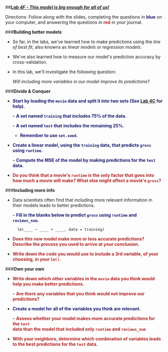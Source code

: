 ##***<u>Lab 4F - This model is big enough for all of us!</u>***

Directions: Follow along with the slides, completing the questions in <span style="color:midnightblue;">**blue**</span> on your computer, and answering the questions in <span style="color:firebrick;">**red**</span> in your journal.

###**Building better models**
* So far, in the labs, we've learned how to make predictions using the *line of best fit*, also knowns as *linear models* or *regression models*.

* We've also learned how to measure our model's prediction accuracy by cross-validation.

* In this lab, we'll investigate the following question:

    *Will including more variables in our model improve its predictions?*

###**Divide & Conquer**
* <span style="color:midnightblue;">**Start by loading the ```movie``` data and split it into two sets (See [Lab 4C](lab4c.md) for help).**</span>

    – <span style="color:midnightblue;">**A set named ```training``` that includes 75% of the data.**</span>

    – <span style="color:midnightblue;">**A set named ```test``` that includes the remaining 25%.**</span>

    - <span style="color:midnightblue;">**Remember to use ```set.seed```.**</span>

* <span style="color:midnightblue;">**Create a linear model, using the ```training``` data, that predicts ```gross``` using ```runtime```.**</span>

    – <span style="color:midnightblue;">**Compute the MSE of the model by making predictions for the ```test``` data.**</span>

* <span style="color:firebrick;">**Do you think that a movie's ```runtime``` is the only factor that goes into how much a
movie will make? What else might affect a movie's ```gross```?**</span>

###**Including more info**
* Data scientists often find that including more relevant information in their models leads to
better predictions.

    – <span style="color:midnightblue;">**Fill in the blanks below to predict ```gross``` using ```runtime``` and ```reviews_num```.**</span>

        lm(____ ~ ____ + ____, data = training)

* <span style="color:firebrick;">**Does this new model make more or less accurate predictions? Describe the process
you used to arrive at your conclusion.**</span>

* <span style="color:firebrick;">**Write down the code you would use to include a 3rd variable, of your choosing, in
your ```lm()```.**</span>

###**Own your own**
* <span style="color:firebrick;">**Write down which other variables in the ```movie``` data you think would help you make
better predictions.**</span>

    – <span style="color:firebrick;">**Are there any variables that you think would not improve our predictions?**</span>

* <span style="color:midnightblue;">**Create a model for all of the variables you think are relevant.**</span>

    – <span style="color:firebrick;">**Assess whether your model makes more accurate predictions for the ```test```   
    data than the model that included only ```runtime``` and ```reviews_num```**</span>

* <span style="color:firebrick;">**With your neighbors, determine which combination of variables leads to the best
predictions for the ```test``` data.**</span>